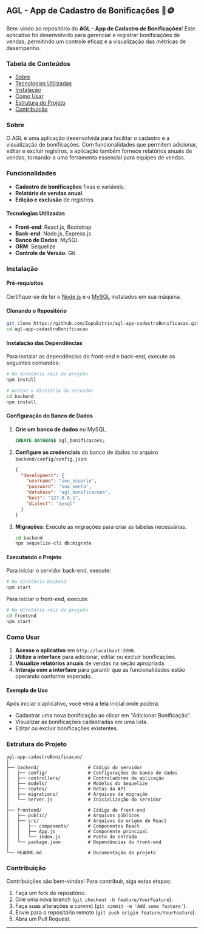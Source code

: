 ## AGL - App de Cadastro de Bonificações 🚀🪙

Bem-vindo ao repositório do **AGL - App de Cadastro de Bonificações**! Este aplicativo foi desenvolvido para gerenciar e registrar bonificações de vendas, permitindo um controle eficaz e a visualização das métricas de desempenho.

### Tabela de Conteúdos

- [Sobre](#sobre)
- [Tecnologias Utilizadas](#tecnologias-utilizadas)
- [Instalação](#instalação)
- [Como Usar](#como-usar)
- [Estrutura do Projeto](#estrutura-do-projeto)
- [Contribuição](#contribuição)

### Sobre

O AGL é uma aplicação desenvolvida para facilitar o cadastro e a visualização de bonificações. Com funcionalidades que permitem adicionar, editar e excluir registros, a aplicação também fornece relatórios anuais de vendas, tornando-a uma ferramenta essencial para equipes de vendas.

### Funcionalidades

- **Cadastro de bonificações** fixas e variáveis.
- **Relatório de vendas anual**.
- **Edição e exclusão** de registros.

#### Tecnologias Utilizadas

- **Front-end**: React.js, Bootstrap
- **Back-end**: Node.js, Express.js
- **Banco de Dados**: MySQL
- **ORM**: Sequelize
- **Controle de Versão**: Git

### Instalação

#### Pré-requisitos

Certifique-se de ter o [Node.js](https://nodejs.org/) e o [MySQL](https://www.mysql.com/) instalados em sua máquina.

#### Clonando o Repositório

```bash
git clone https://github.com/ZopuBitrix/agl-app-cadastroBonificacao.git
cd agl-app-cadastroBonificacao
```

#### Instalação das Dependências

Para instalar as dependências do front-end e back-end, execute os seguintes comandos:

```bash
# No diretório raiz do projeto
npm install

# Acesse o diretório do servidor
cd backend
npm install
```

#### Configuração do Banco de Dados

1. **Crie um banco de dados** no MySQL.
   ```sql
   CREATE DATABASE agl_bonificacoes;
   ```

2. **Configure as credenciais** do banco de dados no arquivo `backend/config/config.json`:
   ```json
   {
     "development": {
       "username": "seu_usuario",
       "password": "sua_senha",
       "database": "agl_bonificacoes",
       "host": "127.0.0.1",
       "dialect": "mysql"
     }
   }
   ```

3. **Migrações**: Execute as migrações para criar as tabelas necessárias.
   ```bash
   cd backend
   npx sequelize-cli db:migrate
   ```

#### Executando o Projeto

Para iniciar o servidor back-end, execute:

```bash
# No diretório backend
npm start
```

Para iniciar o front-end, execute:

```bash
# No diretório raiz do projeto
cd frontend
npm start
```

### Como Usar

1. **Acesse o aplicativo** em `http://localhost:3000`.
2. **Utilize a interface** para adicionar, editar ou excluir bonificações.
3. **Visualize relatórios anuais** de vendas na seção apropriada.
4. **Interaja com a interface** para garantir que as funcionalidades estão operando conforme esperado.

#### Exemplo de Uso

Após iniciar o aplicativo, você verá a tela inicial onde poderá:

- Cadastrar uma nova bonificação ao clicar em "Adicionar Bonificação".
- Visualizar as bonificações cadastradas em uma lista.
- Editar ou excluir bonificações existentes.

### Estrutura do Projeto

```plaintext
agl-app-cadastroBonificacao/
│
├── backend/                  # Código do servidor
│   ├── config/               # Configurações do banco de dados
│   ├── controllers/          # Controladores da aplicação
│   ├── models/               # Modelos do Sequelize
│   ├── routes/               # Rotas da API
│   ├── migrations/           # Arquivos de migração
│   └── server.js             # Inicialização do servidor
│
├── frontend/                 # Código do front-end
│   ├── public/               # Arquivos públicos
│   ├── src/                  # Arquivos de origem do React
│   │   ├── components/       # Componentes React
│   │   ├── App.js            # Componente principal
│   │   └── index.js          # Ponto de entrada
│   └── package.json          # Dependências do front-end
│
└── README.md                 # Documentação do projeto
```

### Contribuição

Contribuições são bem-vindas! Para contribuir, siga estas etapas:

1. Faça um fork do repositório.
2. Crie uma nova branch (`git checkout -b feature/YourFeature`).
3. Faça suas alterações e commit (`git commit -m 'Add some feature'`).
4. Envie para o repositório remoto (`git push origin feature/YourFeature`).
5. Abra um Pull Request.

---